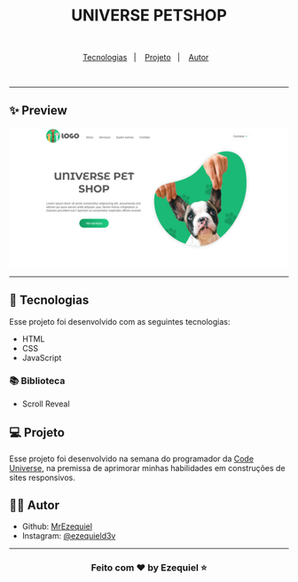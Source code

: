 <h1 align="center">UNIVERSE PETSHOP</h1>
<br>
<p align="center">
  <a href="#-tecnologias">Tecnologias</a>&nbsp;&nbsp;&nbsp;|&nbsp;&nbsp;&nbsp;
  <a href="#-projeto">Projeto</a>&nbsp;&nbsp;&nbsp;|&nbsp;&nbsp;&nbsp;
  <a href="#-autor">Autor</a>&nbsp;&nbsp;&nbsp;
</p>
<br>
<hr>

## ✨ Preview

<img src="./assets/page.png">

<hr>

## 🚀 Tecnologias

Esse projeto foi desenvolvido com as seguintes tecnologias:

- HTML
- CSS
- JavaScript

### 📚 Biblioteca

- Scroll Reveal

## 💻 Projeto

Esse projeto foi desenvolvido na semana do programador da [Code Universe](https://www.codeuniverse.com.br), na premissa de aprimorar minhas habilidades em construções de sites responsivos.

## 👨‍💻 Autor

- Github: <a href="https://github.com/">MrEzequiel
  </a>
- Instagram: <a href="https://www.instagram.com/ezequield3v/">@ezequield3v</a>

<hr>
<h3 align="center">Feito com ♥ by Ezequiel ⭐️</h3>
